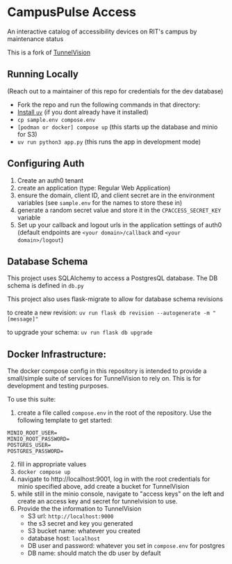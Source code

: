 # CampusPulse Access
An interactive catalog of accessibility devices on RIT's campus by maintenance status

This is a fork of [TunnelVision](https://github.com/wilsonmcdade/tunnelvision)



## Running Locally
(Reach out to a maintainer of this repo for credentials for the dev database)


* Fork the repo and run the following commands in that directory:
* [Install `uv`](https://docs.astral.sh/uv/getting-started/installation/) (if you dont already have it installed)
* `cp sample.env compose.env`
* `[podman or docker] compose up` (this starts up the database and minio for S3)
* `uv run python3 app.py` (this runs the app in development mode)

## Configuring Auth

1. Create an auth0 tenant
2. create an application (type: Regular Web Application)
3. ensure the domain, client ID, and client secret are in the environment variables (see `sample.env` for the names to store these in)
4. generate a random secret value and store it in the `CPACCESS_SECRET_KEY` variable
5. Set up your callback and logout urls in the application settings of auth0 (default endpoints are `<your domain>/callback` and `<your domain>/logout`)
## Database Schema
This project uses SQLAlchemy to access a PostgresQL database. The DB schema is defined in `db.py`

This project also uses flask-migrate to allow for database schema revisions

to create a new revision:
`uv run flask db revision --autogenerate -m "[message]"`

to upgrade your schema:
`uv run flask db upgrade`

## Docker Infrastructure:
The docker compose config in this repository is intended to provide a small/simple suite of services for TunnelVision to rely on. This is for development and testing purposes.

To use this suite:

1. create a file called `compose.env` in the root of the repository. Use the following template to get started:

```
MINIO_ROOT_USER=
MINIO_ROOT_PASSWORD=
POSTGRES_USER=
POSTGRES_PASSWORD=
```
2. fill in appropriate values
3. `docker compose up`
4. navigate to http://localhost:9001, log in with the root credentials for minio specified above, add create a bucket for TunnelVision
5. while still in the minio console, navigate to "access keys" on the left and create an access key and secret for tunnelvision to use.
6. Provide the the information to TunnelVision
   - S3 url: `http://localhost:9000`
   - the s3 secret and key you generated
   - S3 bucket name: whatever you created
   - database host: `localhost`
   - DB user and password: whatever you set in `compose.env` for postgres
   - DB name: should match the db user by default
